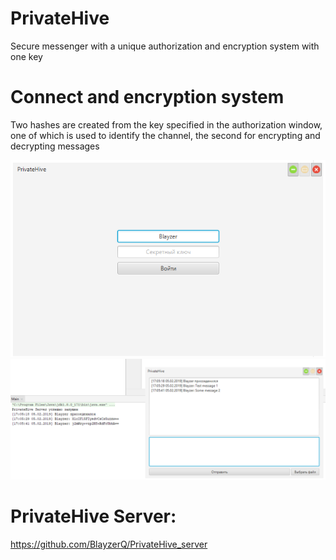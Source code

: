 # PrivateHive
Secure messenger with a unique authorization and encryption system with one key

# Connect and encryption system
Two hashes are created from the key specified in the authorization window, one of which is used to identify the channel, the second for encrypting and decrypting messages

![Image 1](https://github.com/BlayzerQ/PrivateHive/blob/master/d7f466c150.png)
![Image 2](https://github.com/BlayzerQ/PrivateHive/blob/master/5a49a7afaf.png)

# PrivateHive Server:
https://github.com/BlayzerQ/PrivateHive_server
